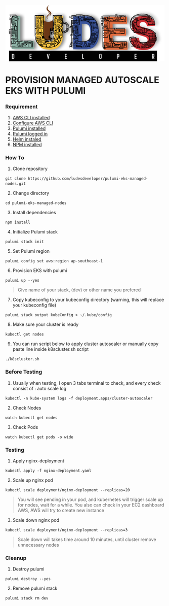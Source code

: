 ![LuDeS Logo](pic/ludes.png)
# **PROVISION MANAGED AUTOSCALE EKS WITH PULUMI**
### **Requirement**
1. [AWS CLI installed](https://docs.aws.amazon.com/cli/latest/userguide/getting-started-install.html)
2. [Configure AWS CLI](https://docs.aws.amazon.com/cli/latest/userguide/cli-configure-quickstart.html#cli-configure-quickstart-config)
3. [Pulumi installed](https://www.pulumi.com/docs/get-started/install/)
4. [Pulumi logged in](https://www.pulumi.com/docs/reference/cli/pulumi_login/)
5. [Helm instaled](https://helm.sh/docs/intro/install/)
6. [NPM installed](https://docs.npmjs.com/downloading-and-installing-node-js-and-npm)
### **How To**
1. Clone repository
```
git clone https://github.com/ludesdeveloper/pulumi-eks-managed-nodes.git
```
2. Change directory
```
cd pulumi-eks-managed-nodes
```
3. Install dependencies
```
npm install
```
4. Initialize Pulumi stack
```
pulumi stack init
```
5. Set Pulumi region
```
pulumi config set aws:region ap-southeast-1
```
6. Provision EKS with pulumi
```
pulumi up --yes
```
> Give name of your stack, (dev) or other name you prefered
7. Copy kubeconfig to your kubeconfig directory (warning, this will replace your kubeconfig file)
```
pulumi stack output kubeConfig > ~/.kube/config
```
8. Make sure your cluster is ready
```
kubectl get nodes
```
9. You can run script below to apply cluster autoscaler or manually copy paste line inside k8scluster.sh script
```
./k8scluster.sh
```
### **Before Testing**
1. Usually when testing, I open 3 tabs terminal to check, and every check consist of : auto scale log
```
kubectl -n kube-system logs -f deployment.apps/cluster-autoscaler
```
2. Check Nodes
```
watch kubectl get nodes
```
3. Check Pods
```
watch kubectl get pods -o wide
```
### **Testing**
1. Apply nginx-deployment
```
kubectl apply -f nginx-deployment.yaml
```
2. Scale up nginx pod
```
kubectl scale deployment/nginx-deployment --replicas=20
```
> You will see pending in your pod, and kubernetes will trigger scale up for nodes, wait for a while. You also can check in your
EC2 dashboard AWS, AWS will try to create new instance
3. Scale down nginx pod
```
kubectl scale deployment/nginx-deployment --replicas=3
```
> Scale down will takes time around 10 minutes, until cluster remove unnecessary nodes 
### **Cleanup**
1. Destroy pulumi
```
pulumi destroy --yes
```
2. Remove pulumi stack
```
pulumi stack rm dev
```
